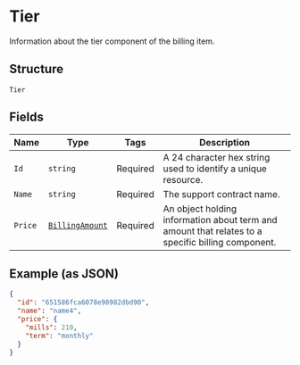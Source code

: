 
# Tier

Information about the tier component of the billing item.

## Structure

`Tier`

## Fields

| Name | Type | Tags | Description |
|  --- | --- | --- | --- |
| `Id` | `string` | Required | A 24 character hex string used to identify a unique resource. |
| `Name` | `string` | Required | The support contract name. |
| `Price` | [`BillingAmount`](../../doc/models/billing-amount.md) | Required | An object holding information about term and amount that relates to a specific billing component. |

## Example (as JSON)

```json
{
  "id": "651586fca6078e98982dbd90",
  "name": "name4",
  "price": {
    "mills": 210,
    "term": "monthly"
  }
}
```

